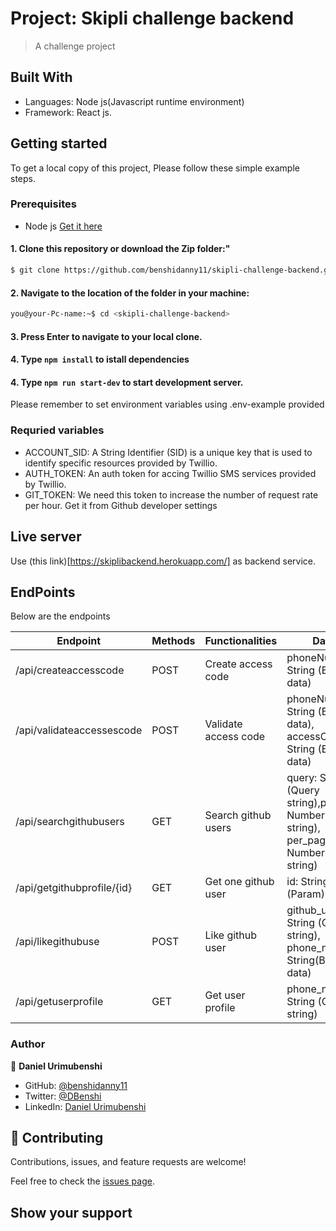 # Project: Skipli challenge backend
> A challenge project
## Built With
- Languages: Node js(Javascript runtime environment)
- Framework: React js.

## Getting started
To get a local copy of this project, Please follow these simple example steps.
### Prerequisites
- Node js [Get it here](https://nodejs.org/en/)

#### 1. Clone this repository or download the Zip folder:"

```bash command
$ git clone https://github.com/benshidanny11/skipli-challenge-backend.git
```
#### 2. Navigate to the location of the folder in your machine:
```bash command
you@your-Pc-name:~$ cd <skipli-challenge-backend>
```
#### 3. Press Enter to navigate to your local clone.

#### 4. Type `npm install` to istall dependencies 

#### 4. Type `npm run start-dev` to start development server.

Please remember to set environment variables using .env-example provided

### Requried variables
 
- ACCOUNT_SID: A String Identifier (SID) is a unique key that is used to identify specific resources provided by Twillio.
- AUTH_TOKEN: An auth token for accing Twillio SMS services provided by Twillio.
- GIT_TOKEN: We need this token to increase the number of request rate per hour. Get it from Github developer settings

## Live server

Use (this link)[https://skiplibackend.herokuapp.com/] as backend service. 

## EndPoints

Below are the endpoints
 

| **Endpoint**               | **Methods**   | **Functionalities**    |**Data**                        |
| ---------------------------|---------------|------------------------|--------------------------------|
|/api/createaccesscode       | POST          | Create access code     |phoneNumber: String (Body data) |
|/api/validateaccessescode   | POST          | Validate access code   |phoneNumber: String (Body data), accessCode: String (Body data)| 
|/api/searchgithubusers      | GET           | Search github users    |query: String (Query string),page: Number (Query string), per_page:  Number (Query string)     |
|/api/getgithubprofile/{id}  | GET           | Get one github user    |id: String (Param)|
|/api/likegithubuse          | POST          | Like github user       |github_user_id: String (Query string), phone_number: String(Body data)|
|/api/getuserprofile         | GET           | Get user profile       |phone_number: String (Query string)


### Author

👤 **Daniel Urimubenshi**

- GitHub: [@benshidanny11](https://github.com/bensidanny11)
- Twitter: [@DBenshi](https://twitter.com/DBenshi)
- LinkedIn: [Daniel Urimubenshi](https://www.linkedin.com/in/danielurimubenshi/)

## 🤝 Contributing

Contributions, issues, and feature requests are welcome!

Feel free to check the [issues page](../../issues/).

## Show your support